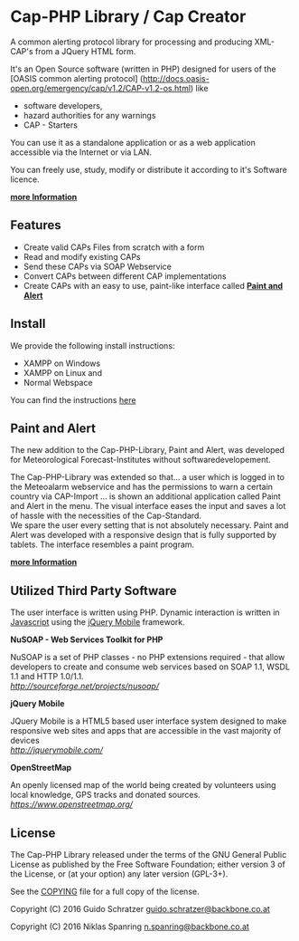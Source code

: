 # Cap-PHP Library / Cap Creator
A common alerting protocol library for processing and producing XML-CAP's from a JQuery HTML form.

It's an Open Source software (written in PHP) designed for users of the [OASIS common alerting protocol] (http://docs.oasis-open.org/emergency/cap/v1.2/CAP-v1.2-os.html) like
* software developers, 
* hazard authorities for any warnings
* CAP - Starters

You can use it as a standalone application or as a web application accessible via the Internet or via LAN.

You can freely use, study, modify or distribute it according to it's Software licence.

[**more Information**](doc/)

## Features

* Create valid CAPs Files from scratch with a form
* Read and modify existing CAPs
* Send these CAPs via SOAP Webservice
* Convert CAPs between different CAP implementations
* Create CAPs with an easy to use, paint-like interface called [**Paint and Alert**](doc/PaintandAlert.md)


## Install

We provide the following install instructions:
* XAMPP on Windows
* XAMPP on Linux and 
* Normal Webspace

You can find the instructions [here](doc/install.md)

## Paint and Alert

The new addition to the Cap-PHP-Library, Paint and Alert, was developed for Meteorological Forecast-Institutes without softwaredevelopement.

The Cap-PHP-Library was extended so that...
a user which is logged in to the Meteoalarm webservice
and has the permissions to warn a certain country via CAP-Import
... is shown an additional application called Paint and Alert in the menu.
The visual interface eases the input and saves a lot of hassle with the necessities of the Cap-Standard. <br>We spare the user every setting that is not absolutely necessary. Paint and Alert was developed with a responsive design that is fully supported by tablets. The interface resembles a paint program.

[**more Information**](doc/PaintandAlert.md)



## Utilized Third Party Software

The user interface is written using PHP. Dynamic interaction is written in [Javascript](http://en.wikipedia.org/wiki/JavaScript) using the [jQuery Mobile](http://jquerymobile.com/) framework.
 
**NuSOAP - Web Services Toolkit for PHP**

NuSOAP is a set of PHP classes - no PHP extensions required - that allow developers to create and consume web services based on SOAP 1.1, WSDL 1.1 and HTTP 1.0/1.1.
<br>*http://sourceforge.net/projects/nusoap/*

**jQuery Mobile** 

JQuery Mobile is a HTML5 based user interface system designed to make responsive web sites and apps that are accessible in the vast majority of devices
<br>*http://jquerymobile.com/*

**OpenStreetMap**

An openly licensed map of the world being created by volunteers using local knowledge, GPS tracks and donated sources.
<br>*https://www.openstreetmap.org/*

## License

The Cap-PHP Library released under the terms of the GNU General Public License as published by the Free Software Foundation; either version 3 of the License, or (at your option) any later version (GPL-3+).

See the [COPYING](COPYING) file for a full copy of the license.

Copyright (C) 2016 Guido Schratzer <guido.schratzer@backbone.co.at>

Copyright (C) 2016 Niklas Spanring <n.spanring@backbone.co.at>
